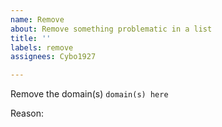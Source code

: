 ```yaml
---
name: Remove
about: Remove something problematic in a list
title: ''
labels: remove
assignees: Cybo1927

---
```


Remove the domain(s) `domain(s) here`

Reason:
